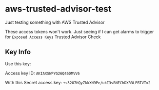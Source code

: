 # aws-trusted-advisor-test
Just testing something with AWS Trusted Advisor

These access tokens won't work.
Just seeing if I can get alarms to trigger for `Exposed Access Keys` Trusted Advisor Check

## Key Info

Use this key:

Access key ID: `AKIAXSWPYG26Q46DMVV6`

With this Secret access key: `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`

